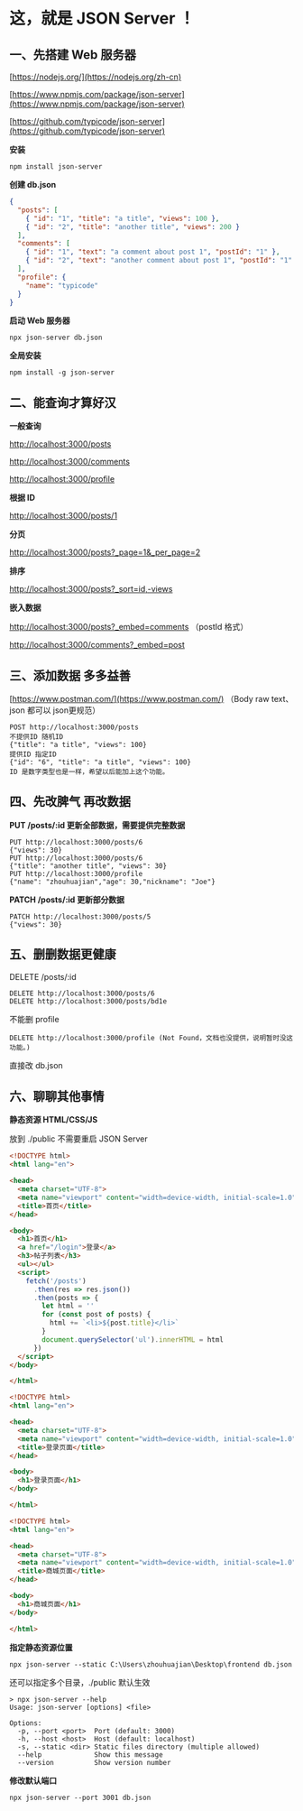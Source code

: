 # 这，就是 JSON Server ！

## 一、先搭建 Web 服务器

[https://nodejs.org/](https://nodejs.org/zh-cn)

[https://www.npmjs.com/package/json-server](https://www.npmjs.com/package/json-server)

[https://github.com/typicode/json-server](https://github.com/typicode/json-server)

**安装**

`npm install json-server`

**创建 db.json**

```json
{
  "posts": [
    { "id": "1", "title": "a title", "views": 100 },
    { "id": "2", "title": "another title", "views": 200 }
  ],
  "comments": [
    { "id": "1", "text": "a comment about post 1", "postId": "1" },
    { "id": "2", "text": "another comment about post 1", "postId": "1" }
  ],
  "profile": {
    "name": "typicode"
  }
}
```

**启动 Web 服务器**

`npx json-server db.json`

**全局安装**

`npm install -g json-server`

## 二、能查询才算好汉

**一般查询**

[http://localhost:3000/posts](http://localhost:3000/posts)

[http://localhost:3000/comments](http://localhost:3000/comments)

[http://localhost:3000/profile](http://localhost:3000/profile)

**根据 ID**

[http://localhost:3000/posts/1](http://localhost:3000/posts/1)

**分页**

[http://localhost:3000/posts?_page=1&_per_page=2](http://localhost:3000/posts?_page=1&_per_page=2)

**排序**

[http://localhost:3000/posts?_sort=id,-views](http://localhost:3000/posts?_sort=id,views)

**嵌入数据**

[http://localhost:3000/posts?_embed=comments](http://localhost:3000/posts?_embed=comments) （postId 格式）

[http://localhost:3000/comments?_embed=post](http://localhost:3000/comments?_embed=post)

## 三、添加数据 多多益善

[https://www.postman.com/](https://www.postman.com/) （Body raw text、json 都可以 json更规范）

```
POST http://localhost:3000/posts
不提供ID 随机ID
{"title": "a title", "views": 100}   
提供ID 指定ID
{"id": "6", "title": "a title", "views": 100}   
ID 是数字类型也是一样，希望以后能加上这个功能。
```

## 四、先改脾气 再改数据

**PUT /posts/:id 更新全部数据，需要提供完整数据**

```
PUT http://localhost:3000/posts/6
{"views": 30}   
PUT http://localhost:3000/posts/6
{"title": "another title", "views": 30}  
PUT http://localhost:3000/profile
{"name": "zhouhuajian","age": 30,"nickname": "Joe"}
```

**PATCH /posts/:id 更新部分数据**

```
PATCH http://localhost:3000/posts/5
{"views": 30}   
```

## 五、删删数据更健康

DELETE /posts/:id

```
DELETE http://localhost:3000/posts/6
DELETE http://localhost:3000/posts/bd1e
```

不能删 profile

```
DELETE http://localhost:3000/profile (Not Found，文档也没提供，说明暂时没这功能。)
```

直接改 db.json

## 六、聊聊其他事情

**静态资源 HTML/CSS/JS**

放到 ./public 不需要重启 JSON Server

```html
<!DOCTYPE html>
<html lang="en">

<head>
  <meta charset="UTF-8">
  <meta name="viewport" content="width=device-width, initial-scale=1.0">
  <title>首页</title>
</head>

<body>
  <h1>首页</h1>
  <a href="/login">登录</a>
  <h3>帖子列表</h3>
  <ul></ul>
  <script>
    fetch('/posts')
      .then(res => res.json())
      .then(posts => {
        let html = ''
        for (const post of posts) {
          html += `<li>${post.title}</li>`
        }
        document.querySelector('ul').innerHTML = html
      })
  </script>
</body>

</html>
```

```html
<!DOCTYPE html>
<html lang="en">

<head>
  <meta charset="UTF-8">
  <meta name="viewport" content="width=device-width, initial-scale=1.0">
  <title>登录页面</title>
</head>

<body>
  <h1>登录页面</h1>
</body>

</html>
```

```html
<!DOCTYPE html>
<html lang="en">

<head>
  <meta charset="UTF-8">
  <meta name="viewport" content="width=device-width, initial-scale=1.0">
  <title>商城页面</title>
</head>

<body>
  <h1>商城页面</h1>
</body>

</html>
```

**指定静态资源位置**

`npx json-server --static C:\Users\zhouhuajian\Desktop\frontend db.json`

还可以指定多个目录，./public 默认生效

```
> npx json-server --help 
Usage: json-server [options] <file>

Options:
  -p, --port <port>  Port (default: 3000)
  -h, --host <host>  Host (default: localhost)
  -s, --static <dir> Static files directory (multiple allowed)
  --help             Show this message
  --version          Show version number
```

**修改默认端口**

`npx json-server --port 3001 db.json`

